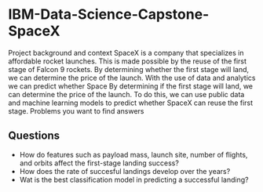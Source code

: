 # IBM-Data-Science-Capstone-SpaceX
Project background and context
SpaceX is a company that specializes in affordable rocket launches. This is made possible by the reuse of the first stage of Falcon 9 rockets. By determining whether the first stage will land, we can determine the price of the launch. With the use of data and analytics we can predict whether Space 
By determining if the first stage will land, we can determine the price of the launch. To do this, we can use public data and machine learning models to predict whether SpaceX can reuse the first stage.
Problems you want to find answers
## Questions
- How do features such as payload mass, launch site, number of flights, and orbits affect the first-stage landing success?
- How does the rate of succesful landings develop over the years?
- Wat is the best classification model in predicting a successful landing?


